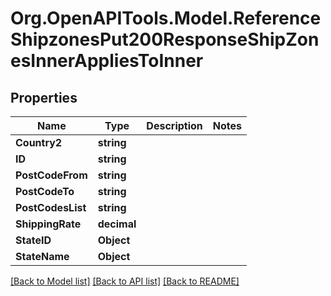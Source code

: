 # Org.OpenAPITools.Model.ReferenceShipzonesPut200ResponseShipZonesInnerAppliesToInner

## Properties

Name | Type | Description | Notes
------------ | ------------- | ------------- | -------------
**Country2** | **string** |  | 
**ID** | **string** |  | 
**PostCodeFrom** | **string** |  | 
**PostCodeTo** | **string** |  | 
**PostCodesList** | **string** |  | 
**ShippingRate** | **decimal** |  | 
**StateID** | **Object** |  | 
**StateName** | **Object** |  | 

[[Back to Model list]](../README.md#documentation-for-models) [[Back to API list]](../README.md#documentation-for-api-endpoints) [[Back to README]](../README.md)

